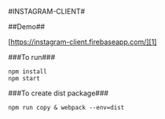 #INSTAGRAM-CLIENT#

##Demo##

[https://instagram-client.firebaseapp.com/][1]



###To run###

    npm install
    npm start

###To create dist package###

    npm run copy & webpack --env=dist


  [1]: https://instagram-client.firebaseapp.com/